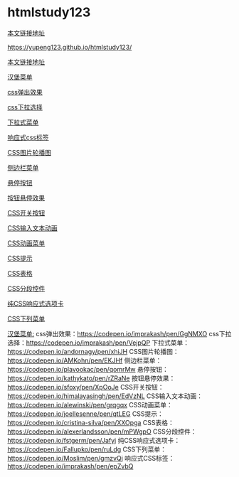 # htmlstudy123

[本文链接地址](https://yupeng123.github.io/htmlstudy123/)

<https://yupeng123.github.io/htmlstudy123/>

<a href="https://yupeng123.github.io/htmlstudy123/" target="_blank">本文链接地址</a>



<a href="https://yupeng123.github.io/htmlstudy123/汉堡菜单" target="_blank">汉堡菜单</a>

<a href="https://yupeng123.github.io/htmlstudy123/css弹出效果" target="_blank">css弹出效果</a>

<a href="https://yupeng123.github.io/htmlstudy123/css下拉选择" target="_blank">css下拉选择</a>

<a href="https://yupeng123.github.io/htmlstudy123/下拉式菜单" target="_blank">下拉式菜单</a>

<a href="https://yupeng123.github.io/htmlstudy123/响应式css标签" target="_blank">响应式css标签</a>

<a href="https://yupeng123.github.io/htmlstudy123/CSS图片轮播图" target="_blank">CSS图片轮播图</a>

<a href="https://yupeng123.github.io/htmlstudy123/侧边栏菜单" target="_blank">侧边栏菜单</a>

<a href="https://yupeng123.github.io/htmlstudy123/悬停按钮" target="_blank">悬停按钮</a>

<a href="https://yupeng123.github.io/htmlstudy123/按钮悬停效果" target="_blank">按钮悬停效果</a>

<a href="https://yupeng123.github.io/htmlstudy123/CSS开关按钮" target="_blank">CSS开关按钮</a>

<a href="https://yupeng123.github.io/htmlstudy123/CSS输入文本动画" target="_blank">CSS输入文本动画</a>

<a href="https://yupeng123.github.io/htmlstudy123/CSS动画菜单" target="_blank">CSS动画菜单</a>

<a href="https://yupeng123.github.io/htmlstudy123/CSS提示" target="_blank">CSS提示</a>

<a href="https://yupeng123.github.io/htmlstudy123/CSS表格" target="_blank">CSS表格</a>

<a href="https://yupeng123.github.io/htmlstudy123/CSS分段控件" target="_blank">CSS分段控件</a>

<a href="https://yupeng123.github.io/htmlstudy123/纯CSS响应式选项卡" target="_blank">纯CSS响应式选项卡</a>

<a href="https://yupeng123.github.io/htmlstudy123/CSS下列菜单" target="_blank">CSS下列菜单</a>


[汉堡菜单:](https://codepen.io/erikterwan/pen/EVzeRP)
css弹出效果：https://codepen.io/imprakash/pen/GgNMXO
css下拉选择：https://codepen.io/imprakash/pen/VejpQP
下拉式菜单：https://codepen.io/andornagy/pen/xhiJH
CSS图片轮播图：https://codepen.io/AMKohn/pen/EKJHf
侧边栏菜单：https://codepen.io/plavookac/pen/qomrMw
悬停按钮：https://codepen.io/kathykato/pen/rZRaNe
按钮悬停效果：https://codepen.io/sfoxy/pen/XpOoJe
CSS开关按钮：https://codepen.io/himalayasingh/pen/EdVzNL
CSS输入文本动画：https://codepen.io/alewinski/pen/grqgqx
CSS动画菜单：https://codepen.io/joellesenne/pen/qtLEG
CSS提示：https://codepen.io/cristina-silva/pen/XXOpga
CSS表格：https://codepen.io/alexerlandsson/pen/mPWgpO
CSS分段控件：https://codepen.io/fstgerm/pen/Jafyj
纯CSS响应式选项卡：https://codepen.io/Fallupko/pen/ruLdg
CSS下列菜单：https://codepen.io/Moslim/pen/gmzvQj
响应式CSS标签：https://codepen.io/imprakash/pen/epZvbQ